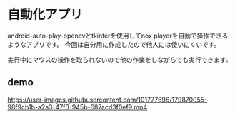 # 自動化アプリ
android-auto-play-opencvとtkinterを使用してnox playerを自動で操作できるようなアプリです。
今回は自分用に作成したので他人には使いにくいです。

実行中にマウスの操作を取られないので他の作業をしながらでも実行できます。

## demo

https://user-images.githubusercontent.com/101777696/179870055-98f9cb1b-a2a3-47f3-945b-687acd3f0ef9.mp4

